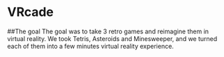 # VRcade

##The goal
The goal was to take 3 retro games and reimagine them in virtual reality.
We took Tetris, Asteroids and Minesweeper, and we turned each of them into a few minutes virtual reality experience.
